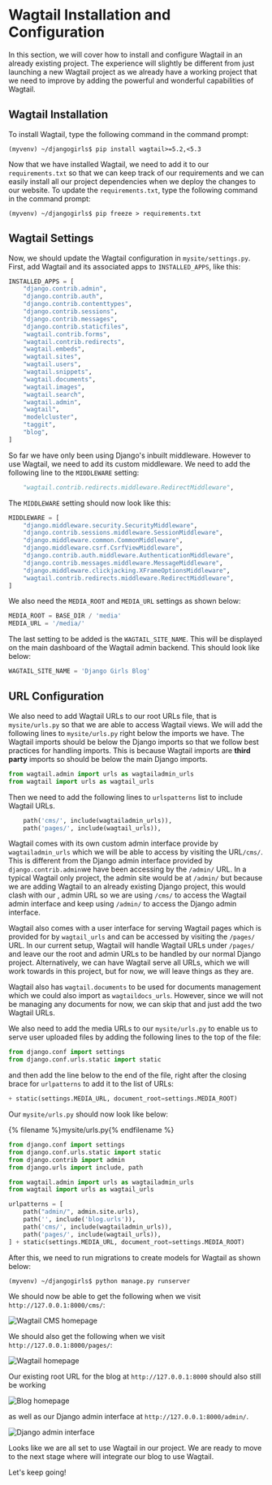 # Wagtail Installation and Configuration

In this section, we will cover how to install and configure Wagtail in an already existing project. The experience will
slightly be different from just launching a new Wagtail project as we already have a working project that we need to 
improve by adding the powerful and wonderful capabilities of Wagtail.

## Wagtail Installation
To install Wagtail, type the following command in the command prompt:

```
(myvenv) ~/djangogirls$ pip install wagtail>=5.2,<5.3
```

Now that we have installed Wagtail, we need to add it to our `requirements.txt` so that we can keep track of our 
requirements and we can easily install all our project dependencies when we deploy the changes to our website. To 
update the `requirements.txt`, type the following command in the command prompt:

```
(myvenv) ~/djangogirls$ pip freeze > requirements.txt
```

## Wagtail Settings
Now, we should update the Wagtail configuration in `mysite/settings.py`. First, add Wagtail and its associated apps to `INSTALLED_APPS`, like this:

```python
INSTALLED_APPS = [
    "django.contrib.admin",
    "django.contrib.auth",
    "django.contrib.contenttypes",
    "django.contrib.sessions",
    "django.contrib.messages",
    "django.contrib.staticfiles",
    "wagtail.contrib.forms",
    "wagtail.contrib.redirects",
    "wagtail.embeds",
    "wagtail.sites",
    "wagtail.users",
    "wagtail.snippets",
    "wagtail.documents",
    "wagtail.images",
    "wagtail.search",
    "wagtail.admin",
    "wagtail",
    "modelcluster",
    "taggit",
    "blog",
]
```

So far we have only been using Django's inbuilt middleware. However to use Wagtail, we need to add its custom middleware.
We need to add the following line to the `MIDDLEWARE` setting:

```python
    "wagtail.contrib.redirects.middleware.RedirectMiddleware",
```

The `MIDDLEWARE` setting should now look like this:

```python
MIDDLEWARE = [
    "django.middleware.security.SecurityMiddleware",
    "django.contrib.sessions.middleware.SessionMiddleware",
    "django.middleware.common.CommonMiddleware",
    "django.middleware.csrf.CsrfViewMiddleware",
    "django.contrib.auth.middleware.AuthenticationMiddleware",
    "django.contrib.messages.middleware.MessageMiddleware",
    "django.middleware.clickjacking.XFrameOptionsMiddleware",
    "wagtail.contrib.redirects.middleware.RedirectMiddleware",
]
```

We also need the `MEDIA_ROOT` and `MEDIA_URL` settings as shown below:

```python
MEDIA_ROOT = BASE_DIR / 'media'
MEDIA_URL = '/media/'
```

The last setting to be added is the `WAGTAIL_SITE_NAME`. This will be displayed on the main dashboard of the 
Wagtail admin backend. This should look like below:

```python
WAGTAIL_SITE_NAME = 'Django Girls Blog'
```

## URL Configuration
We also need to add Wagtail URLs to our root URLs file, that is `mysite/urls.py` so that we are able to access Wagtail 
views. We will add the following lines to `mysite/urls.py` right below the imports we have. The Wagtail imports should 
be below the Django imports so that we follow best practices for handling imports. This is because Wagtail imports are 
**third party** imports so should be below the main Django imports.

```python
from wagtail.admin import urls as wagtailadmin_urls
from wagtail import urls as wagtail_urls
```

Then we need to add the following lines to `urlspatterns` list to include Wagtail URLs.
```python
    path('cms/', include(wagtailadmin_urls)),
    path('pages/', include(wagtail_urls)),
```

Wagtail comes with its own custom admin interface provide by `wagtailadmin_urls` which we will be able to access by 
visiting the URL`/cms/`. This is different from the Django admin interface provided by `django.contrib.admin`we have 
been accessing by the `/admin/` URL. In a typical Wagtail only project, the admin site would be at `/admin/` but 
because we are adding Wagtail to an already existing Django project, this would clash with our , admin URL so we are 
using `/cms/` to access the Wagtail admin interface and keep using `/admin/` to access the Django admin interface.

Wagtail also comes with a user interface for serving Wagtail pages which is provided for by `wagtail_urls` and can be 
accessed by visiting the `/pages/` URL. In our current setup, Wagtail will handle Wagtail URLs under `/pages/` and leave
our the root and admin URLs to be handled by our normal Django project. Alternatively, we can have Wagtail serve all 
URLs, which we will work towards in this project, but for now, we will leave things as they are.

Wagtail also has `wagtail.documents` to be used for documents management which we could also import as 
`wagtaildocs_urls`. However, since we will not be managing any documents for now, we can skip that and just add the two
Wagtail URLs.

We also need to add the media URLs to our `mysite/urls.py` to enable us to serve user uploaded files by adding the 
following lines to the top of the file:

```python
from django.conf import settings
from django.conf.urls.static import static
```
and then add the line below to the end of the file, right after the closing brace for `urlpatterns` to add it to the 
list of URLs:

```python
+ static(settings.MEDIA_URL, document_root=settings.MEDIA_ROOT)
```

Our `mysite/urls.py` should now look like below:

{% filename %}mysite/urls.py{% endfilename %}
```python
from django.conf import settings
from django.conf.urls.static import static
from django.contrib import admin
from django.urls import include, path

from wagtail.admin import urls as wagtailadmin_urls
from wagtail import urls as wagtail_urls

urlpatterns = [
    path("admin/", admin.site.urls),
    path('', include('blog.urls')),
    path('cms/', include(wagtailadmin_urls)),
    path('pages/', include(wagtail_urls)),
] + static(settings.MEDIA_URL, document_root=settings.MEDIA_ROOT)
```

After this, we need to run migrations to create models for Wagtail as shown below:

```
(myvenv) ~/djangogirls$ python manage.py runserver
```

We should now be able to get the following when we visit `http://127.0.0.1:8000/cms/`:

![Wagtail CMS homepage](images/wagtail_cms.png)


We should also get the following when we visit `http://127.0.0.1:8000/pages/`:

![Wagtail homepage](images/wagtail_pages.png)


Our existing root URL for the blog at `http://127.0.0.1:8000` should also still be working

![Blog homepage](images/blog_home.png)


as well as our Django admin interface at `http://127.0.0.1:8000/admin/`.

![Django admin interface](images/django_admin.png)


Looks like we are all set to use Wagtail in our project. We are ready to move to the next stage where will integrate our
blog to use Wagtail.

Let's keep going!
